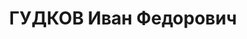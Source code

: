 ---
title: ГУДКОВ Иван Федорович
description: "Род. в 1906, г. Москва, русский, обр.: высшее, б/п. Проживал: Томск.\
  \ ТИИ, ассистент \n  Арестован 24.08.1936. Обв.: троцк. фаш-терр. орг-я. Приговор:\
  \ 28.04.1937 – ВМН. Расстрелян 28.04.1937. \n  Реабилитирован 04.07.1957"
---